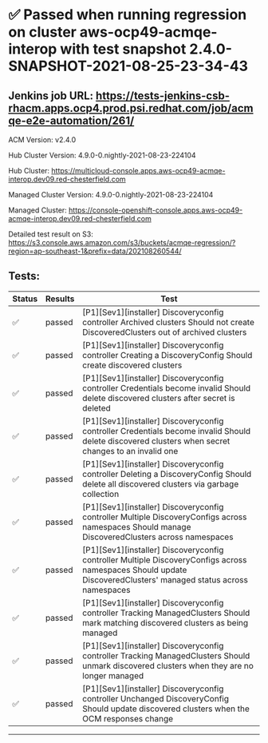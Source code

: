 # :white_check_mark: Passed when running regression on cluster aws-ocp49-acmqe-interop with test snapshot 2.4.0-SNAPSHOT-2021-08-25-23-34-43 

## Jenkins job URL: https://tests-jenkins-csb-rhacm.apps.ocp4.prod.psi.redhat.com/job/acmqe-e2e-automation/261/


ACM Version: v2.4.0

Hub Cluster Version: 4.9.0-0.nightly-2021-08-23-224104

Hub Cluster: https://multicloud-console.apps.aws-ocp49-acmqe-interop.dev09.red-chesterfield.com

Managed Cluster Version: 4.9.0-0.nightly-2021-08-23-224104

Managed Cluster: https://console-openshift-console.apps.aws-ocp49-acmqe-interop.dev09.red-chesterfield.com

Detailed test result on S3: https://s3.console.aws.amazon.com/s3/buckets/acmqe-regression/?region=ap-southeast-1&prefix=data/202108260544/

## Tests:

|Status|Results|Test|
|---|---|---|
| :white_check_mark: | passed | [P1][Sev1][installer] Discoveryconfig controller Archived clusters Should not create DiscoveredClusters out of archived clusters |
| :white_check_mark: | passed | [P1][Sev1][installer] Discoveryconfig controller Creating a DiscoveryConfig Should create discovered clusters  |
| :white_check_mark: | passed | [P1][Sev1][installer] Discoveryconfig controller Credentials become invalid Should delete discovered clusters after secret is deleted |
| :white_check_mark: | passed | [P1][Sev1][installer] Discoveryconfig controller Credentials become invalid Should delete discovered clusters when secret changes to an invalid one |
| :white_check_mark: | passed | [P1][Sev1][installer] Discoveryconfig controller Deleting a DiscoveryConfig Should delete all discovered clusters via garbage collection |
| :white_check_mark: | passed | [P1][Sev1][installer] Discoveryconfig controller Multiple DiscoveryConfigs across namespaces Should manage DiscoveredClusters across namespaces |
| :white_check_mark: | passed | [P1][Sev1][installer] Discoveryconfig controller Multiple DiscoveryConfigs across namespaces Should update DiscoveredClusters' managed status across namespaces |
| :white_check_mark: | passed | [P1][Sev1][installer] Discoveryconfig controller Tracking ManagedClusters Should mark matching discovered clusters as being managed |
| :white_check_mark: | passed | [P1][Sev1][installer] Discoveryconfig controller Tracking ManagedClusters Should unmark discovered clusters when they are no longer managed |
| :white_check_mark: | passed | [P1][Sev1][installer] Discoveryconfig controller Unchanged DiscoveryConfig Should update discovered clusters when the OCM responses change |


---

